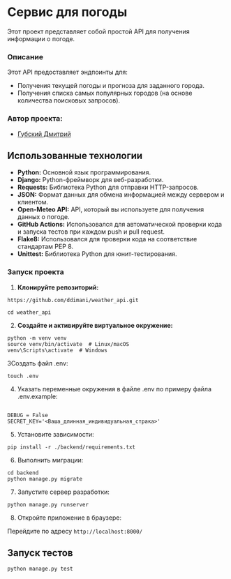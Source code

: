 # Сервис для погоды

Этот проект представляет собой простой API для получения информации о погоде.

### Описание

Этот API предоставляет эндпоинты для:

*   Получения текущей погоды и прогноза для заданного города.
*   Получения списка самых популярных городов (на основе количества поисковых запросов).

### Автор проекта:
*  [Губский Дмитрий](https://github.com/ddimani)

## Использованные технологии

*   **Python:** Основной язык программирования.
*   **Django:** Python-фреймворк для веб-разработки.
*   **Requests:** Библиотека Python для отправки HTTP-запросов.
*   **JSON:** Формат данных для обмена информацией между сервером и клиентом.
*   **Open-Meteo API:** API, который вы используете для получения данных о погоде.
*   **GitHub Actions:** Использовался для автоматической проверки кода и запуска тестов при каждом push и pull request.
*   **Flake8:** Использовался для проверки кода на соответствие стандартам PEP 8.
*   **Unittest:** Библиотека Python для юнит-тестирования.

### Запуск проекта

1.  **Клонируйте репозиторий:**

```
https://github.com/ddimani/weather_api.git
```

```
cd weather_api
```

2. **Создайте и активируйте виртуальное окружение:**

```
python -m venv venv
source venv/bin/activate  # Linux/macOS
venv\Scripts\activate  # Windows
```

3Создать файл .env:

```
touch .env
```

4. Указать переменные окружения в файле .env по примеру файла .env.example:

```

DEBUG = False
SECRET_KEY='<Ваша_длинная_индивидуальная_страка>'
```

5. Установите зависимости:

```
pip install -r ./backend/requirements.txt
```

6. Выполнить миграции:

```
cd backend
python manage.py migrate
```

7. Запустите сервер разработки:

```
python manage.py runserver
```

8. Откройте приложение в браузере:

Перейдите по адресу `http://localhost:8000/`

## Запуск тестов

```
python manage.py test